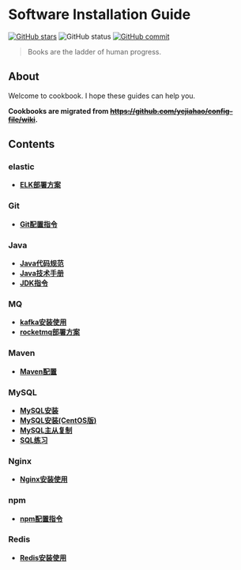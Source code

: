 # Software Installation Guide

[![GitHub stars][star-image]][star-url]
![GitHub status][st-image]
[![GitHub commit][ci-image]][ci-url]

> Books are the ladder of human progress.

## About

Welcome to cookbook. I hope these guides can help you.

**Cookbooks are migrated from ~~https://github.com/yejiahao/config-file/wiki~~.**

## Contents

### elastic
- [**ELK部署方案**](./elastic/ELK部署方案.md)

### Git
- [**Git配置指令**](./Git/Git配置指令.md)

### Java
- [**Java代码规范**](./Java/Java代码规范.md)
- [**Java技术手册**](./Java/Java技术手册.md)
- [**JDK指令**](./Java/JDK指令.md)

### MQ
- [**kafka安装使用**](./MQ/kafka安装使用.md)
- [**rocketmq部署方案**](./MQ/rocketmq部署方案.md)

### Maven
- [**Maven配置**](./Maven/Maven配置.md)

### MySQL
- [**MySQL安装**](./MySQL/MySQL安装.md)
- [**MySQL安装(CentOS版)**](./MySQL/MySQL安装(CentOS版).md)
- [**MySQL主从复制**](./MySQL/MySQL主从复制.md)
- [**SQL练习**](./MySQL/SQL练习.md)

### Nginx
- [**Nginx安装使用**](./Nginx/Nginx安装使用.md)

### npm
- [**npm配置指令**](./npm/npm配置指令.md)

### Redis
- [**Redis安装使用**](./Redis/Redis安装使用.md)

[star-image]: https://badgen.net/github/stars/yejiahao/cookbook
[star-url]: https://github.com/yejiahao/cookbook/stargazers
[st-image]: https://badgen.net/github/status/yejiahao/cookbook
[ci-image]: https://badgen.net/github/last-commit/yejiahao/cookbook
[ci-url]: https://github.com/yejiahao/cookbook/commit
